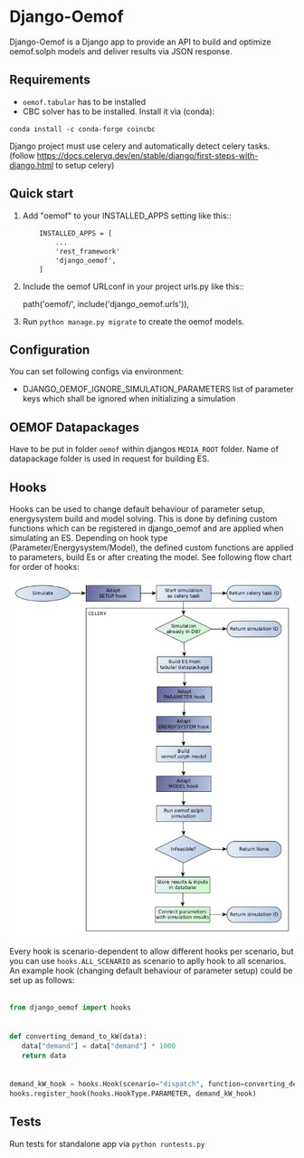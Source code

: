 # Django-Oemof

Django-Oemof is a Django app to provide an API to build and optimize oemof.solph models and deliver results via JSON response.

## Requirements

- `oemof.tabular` has to be installed 
- CBC solver has to be installed. Install it via (conda):
```
conda install -c conda-forge coincbc
```

Django project must use celery and automatically detect celery tasks. (follow https://docs.celeryq.dev/en/stable/django/first-steps-with-django.html to setup celery)

## Quick start

1. Add "oemof" to your INSTALLED_APPS setting like this::
    ```
        INSTALLED_APPS = [
            ...
            'rest_framework'
            'django_oemof',
        ]
    ```

2. Include the oemof URLconf in your project urls.py like this::

    path('oemof/', include('django_oemof.urls')),

3. Run ``python manage.py migrate`` to create the oemof models.

## Configuration

You can set following configs via environment:

- DJANGO_OEMOF_IGNORE_SIMULATION_PARAMETERS
  list of parameter keys which shall be ignored when initializing a simulation 

## OEMOF Datapackages

Have to be put in folder `oemof` within djangos `MEDIA_ROOT` folder.
Name of datapackage folder is used in request for building ES.

## Hooks

Hooks can be used to change default behaviour of parameter setup, energysystem build and model solving.
This is done by defining custom functions which can be registered in django_oemof and are applied when simulating an ES.
Depending on hook type (Parameter/Energysystem/Model), the defined custom functions are applied to parameters, build Es or after creating the model.
See following flow chart for order of hooks:

![Hook Flow Chart](./docs/images/oemof_flow.png)

Every hook is scenario-dependent to allow different hooks per scenario, but you can use `hooks.ALL_SCENARIO` as scenario to aplly hook to all scenarios.
An example hook (changing default behaviour of parameter setup) could be set up as follows:

```python

from django_oemof import hooks


def converting_demand_to_kW(data):
   data["demand"] = data["demand"] * 1000
   return data


demand_kW_hook = hooks.Hook(scenario="dispatch", function=converting_demand_to_kW)
hooks.register_hook(hooks.HookType.PARAMETER, demand_kW_hook)

```

## Tests

Run tests for standalone app via `python runtests.py`
